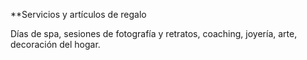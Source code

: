 **Servicios y artículos de regalo

Días de spa, sesiones de fotografía y retratos, coaching, joyería, arte, decoración del hogar.